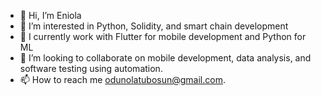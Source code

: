 - 👋 Hi, I’m Eniola
- 👀 I’m interested in Python, Solidity, and smart chain development
- 🌱 I currently work with Flutter for mobile development and Python for ML
- 💞️ I’m looking to collaborate on mobile development, data analysis, and software testing using automation.
- 📫 How to reach me odunolatubosun@gmail.com.

<!---
Heznite/Heznite is a ✨ special ✨ repository because its `README.md` (this file) appears on your GitHub profile.
You can click the Preview link to take a look at your changes.
--->
